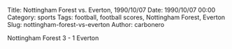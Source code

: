 Title: Nottingham Forest vs. Everton, 1990/10/07
Date: 1990/10/07 00:00
Category: sports
Tags: football, football scores, Nottingham Forest, Everton
Slug: nottingham-forest-vs-everton
Author: carbonero


Nottingham Forest 3 - 1 Everton
